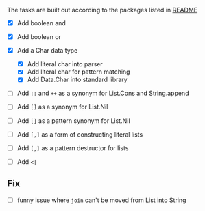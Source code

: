 The tasks are built out according to the packages listed in [README](README.md)

- [x] Add boolean and
- [x] Add boolean or
- [x] Add a Char data type
  - [x] Add literal char into parser
  - [x] Add literal char for pattern matching
  - [x] Add Data.Char into standard library
- [ ] Add `::` and `++` as a synonym for List.Cons and String.append
- [ ] Add `[]` as a synonym for List.Nil
- [ ] Add `[]` as a pattern synonym for List.Nil
- [ ] Add `[,]` as a form of constructing literal lists
- [ ] Add `[,]` as a pattern destructor for lists
- [ ] Add `<|`


## Fix

- [ ] funny issue where `join` can't be moved from List into String
